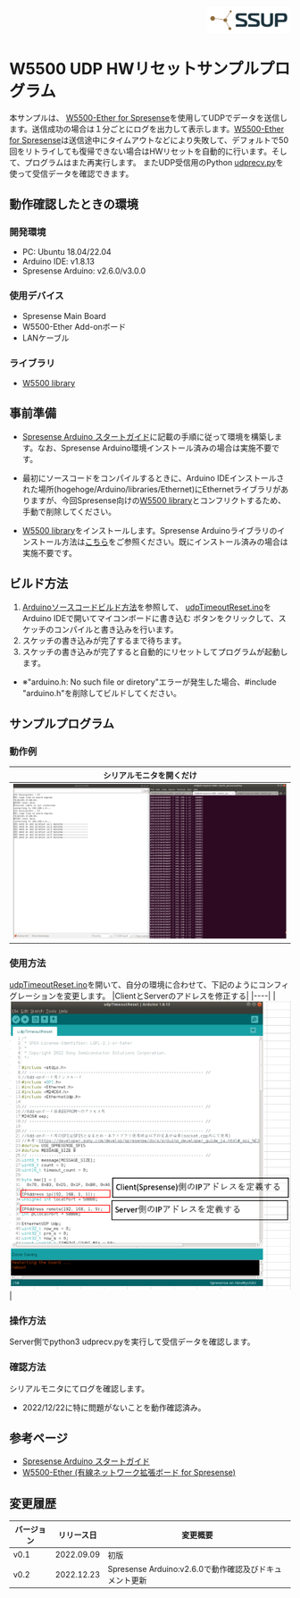 <div align="right">
<a href="https://developer.sony.com/ja/develop/ssup/"><img src="../../../images/SSUPLOGO2.png" width="150"></a>
</div>

# W5500 UDP HWリセットサンプルプログラム

本サンプルは、 [W5500-Ether for Spresense](https://crane-elec.co.jp/products/oem/vol-20/)を使用してUDPでデータを送信します。送信成功の場合は１分ごとにログを出力して表示します。[W5500-Ether for Spresense](https://crane-elec.co.jp/products/oem/vol-20/)は送信途中にタイムアウトなどにより失敗して、デフォルトで50回をリトライしても復帰できない場合はHWリセットを自動的に行います。そして、プログラムはまた再実行します。
またUDP受信用のPython [udprecv.py](udprecv.py)を使って受信データを確認できます。

## 動作確認したときの環境

### 開発環境
- PC: Ubuntu 18.04/22.04
- Arduino IDE: v1.8.13
- Spresense Arduino: v2.6.0/v3.0.0

### 使用デバイス
- Spresense Main Board
- W5500-Ether Add-onボード
- LANケーブル

### ライブラリ
- [W5500 library](https://crane-elec.co.jp/wp/wp-content/uploads/2022/03/Ethernet-spi5.zip)

## 事前準備
- [Spresense Arduino スタートガイド](https://developer.sony.com/develop/spresense/docs/arduino_set_up_ja.html)に記載の手順に従って環境を構築します。なお、Spresense Arduino環境インストール済みの場合は実施不要です。

- 最初にソースコードをコンパイルするときに、Arduino IDEインストールされた場所(hogehoge/Arduino/libraries/Ethernet)にEthernetライブラリがありますが、今回Spresense向けの[W5500 library](https://crane-elec.co.jp/wp/wp-content/uploads/2022/03/Ethernet-spi5.zip)とコンフリクトするため、手動で削除してください。

- [W5500 library](https://crane-elec.co.jp/wp/wp-content/uploads/2022/03/Ethernet-spi5.zip)をインストールします。Spresense Arduinoライブラリのインストール方法は[こちら](https://github.com/SonySemiconductorSolutions/ssup-spresense-internal/blob/main/FAQ.md#arduino%E3%83%A9%E3%82%A4%E3%83%96%E3%83%A9%E3%83%AA%E3%82%92%E3%82%A4%E3%83%B3%E3%82%B9%E3%83%88%E3%83%BC%E3%83%AB%E3%81%99%E3%82%8B%E6%96%B9%E6%B3%95)をご参照ください。既にインストール済みの場合は実施不要です。

## ビルド方法
1. [Arduinoソースコードビルド方法](https://developer.sony.com/develop/spresense/docs/arduino_set_up_ja.html#_led_%E3%81%AE%E3%82%B9%E3%82%B1%E3%83%83%E3%83%81%E3%82%92%E5%8B%95%E3%81%8B%E3%81%97%E3%81%A6%E3%81%BF%E3%82%8B)を参照して、
[udpTimeoutReset.ino](./udpTimeoutReset.ino)をArduino IDEで開いてマイコンボードに書き込む ボタンをクリックして、スケッチのコンパイルと書き込みを行います。
2. スケッチの書き込みが完了するまで待ちます。
3. スケッチの書き込みが完了すると自動的にリセットしてプログラムが起動します。
  - ※"arduino.h: No such file or diretory"エラーが発生した場合、#include "arduino.h"を削除してビルドしてください。

## サンプルプログラム

### 動作例
|シリアルモニタを開くだけ|
|----|
|![シリアルモニタを開く](images/シリアルモニタを開く.png)|

### 使用方法
[udpTimeoutReset.ino](./udpTimeoutReset.ino)を開いて、自分の環境に合わせて、下記のようにコンフィグレーションを変更します。
|ClientとServerのアドレスを修正する|
|----|
|![ClientとServerのアドレスを修正する](images/config1.png)|

### 操作方法
Server側でpython3 udprecv.pyを実行して受信データを確認します。

### 確認方法
シリアルモニタにてログを確認します。
- 2022/12/22に特に問題がないことを動作確認済み。

## 参考ページ
- [Spresense Arduino スタートガイド](https://developer.sony.com/develop/spresense/docs/arduino_set_up_ja.html)
- [W5500-Ether (有線ネットワーク拡張ボード for Spresense)](https://crane-elec.co.jp/products/oem/vol-20/)

## 変更履歴
|バージョン|リリース日|変更概要|
|----|----|----|
|v0.1|2022.09.09|初版|
|v0.2|2022.12.23|Spresense Arduino:v2.6.0で動作確認及びドキュメント更新|

